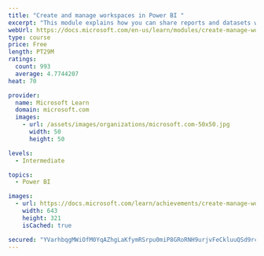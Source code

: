```yaml
---
title: "Create and manage workspaces in Power BI "
excerpt: "This module explains how you can share reports and datasets with your users and how to create a deployment strategy that makes sense for you and your organization. Furthermore, you will learn about data lineage in Microsoft Power BI."
webUrl: https://docs.microsoft.com/en-us/learn/modules/create-manage-workspaces-power-bi/
type: course
price: Free
length: PT29M
ratings:
  count: 993
  average: 4.7744207
heat: 70

provider:
  name: Microsoft Learn
  domain: microsoft.com
  images:
    - url: /assets/images/organizations/microsoft.com-50x50.jpg
      width: 50
      height: 50

levels:
  - Intermediate

topics:
  - Power BI

images:
  - url: https://docs.microsoft.com/learn/achievements/create-manage-workspaces-power-bi-social.png
    width: 643
    height: 321
    isCached: true

secured: "YVarhbqgMWiOfM0YqAZhgLaKfymRSrpu0miP8GRoRNH9urjvFeCkluuQSd9rcoR5RRd5JTBOr5EmOesMWY6qqEleHnf9BlolXgxPJzCVuVDzSbg76RkHP4MM8a7nZ56huK/0lKo3Iz6vzjNxMiu7K9lAwe5GLU2RR2t3PEKHjA0p7sD7lT7sKULhxdjJJRnr6Hr3vpcoa4hLhjShCKU6dNedldvlj7gJwD7nPnGxTxzt1+H2Ib3RumEEYzsfBMhFyZM81G5MfSaeVcsh++OgwL2xhrd6lL1gcQ2ejux6BZSF5xAUrqdrRXbQR3fIE+z20lGzUCh1WM9LJm76jheaoaibTedH0YPFGJodxPuMX6E994pL/fyF3+yC9TTHtAgNSQsU7oO2xddBiukFq9dBFFcXkLv0pnt3yowpfGDN8fY=;IJP+rZhgLBMXj5GveSpFOA=="
---
```


